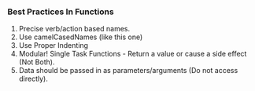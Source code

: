 ### Best Practices In Functions

1. Precise verb/action based names.
2. Use camelCasedNames (like this one)
3. Use Proper Indenting 
4. Modular! Single Task Functions - Return a value or cause a side effect (Not Both).
5. Data should be passed in as parameters/arguments (Do not access directly).